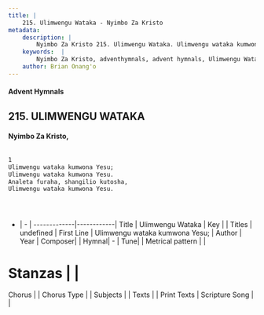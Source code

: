 ```yaml
---
title: |
    215. Ulimwengu Wataka - Nyimbo Za Kristo
metadata:
    description: |
        Nyimbo Za Kristo 215. Ulimwengu Wataka. Ulimwengu wataka kumwona Yesu;  Ulimwengu wataka kumwona Yesu.  Analeta furaha, shangilio kutosha,  Ulimwengu wataka kumwona Yesu.     
    keywords:  |
        Nyimbo Za Kristo, adventhymnals, advent hymnals, Ulimwengu Wataka, Ulimwengu wataka kumwona Yesu; . 
    author: Brian Onang'o
---
```


#### Advent Hymnals
## 215. ULIMWENGU WATAKA
####  Nyimbo Za Kristo,

```txt

1
Ulimwengu wataka kumwona Yesu; 
Ulimwengu wataka kumwona Yesu. 
Analeta furaha, shangilio kutosha, 
Ulimwengu wataka kumwona Yesu.





```

- |   -  |
-------------|------------|
Title | Ulimwengu Wataka |
Key |  |
Titles | undefined |
First Line | Ulimwengu wataka kumwona Yesu;  |
Author | 
Year | 
Composer| |
Hymnal|  - |
Tune|  |
Metrical pattern | |
# Stanzas |  |
Chorus |  |
Chorus Type |  |
Subjects | |
Texts |  |
Print Texts | 
Scripture Song |  |
    
